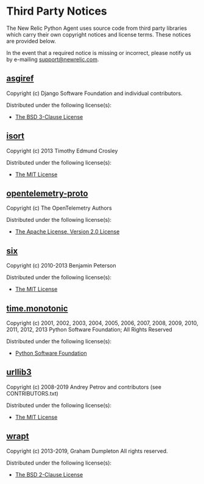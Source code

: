 # Third Party Notices

The New Relic Python Agent uses source code from third party libraries which carry
their own copyright notices and license terms. These notices are provided
below.

In the event that a required notice is missing or incorrect, please notify us
by e-mailing [support@newrelic.com](mailto:support@newrelic.com).

## [asgiref](https://pypi.org/project/asgiref/)

Copyright (c) Django Software Foundation and individual contributors.

Distributed under the following license(s):

- [The BSD 3-Clause License](https://opensource.org/licenses/BSD-3-Clause)

## [isort](https://pypi.org/project/isort)

Copyright (c) 2013 Timothy Edmund Crosley

Distributed under the following license(s):

- [The MIT License](http://opensource.org/licenses/MIT)

## [opentelemetry-proto](https://pypi.org/project/opentelemetry-proto)

Copyright (c) The OpenTelemetry Authors

Distributed under the following license(s):

- [The Apache License, Version 2.0 License](https://opensource.org/license/apache-2-0/)

## [six](https://pypi.org/project/six)

Copyright (c) 2010-2013 Benjamin Peterson

Distributed under the following license(s):

- [The MIT License](http://opensource.org/licenses/MIT)

## [time.monotonic](newrelic/common/_monotonic.c)

Copyright (c) 2001, 2002, 2003, 2004, 2005, 2006, 2007, 2008, 2009, 2010, 2011, 2012, 2013 Python Software Foundation; All Rights Reserved

Distributed under the following license(s):

- [Python Software Foundation](https://docs.python.org/3/license.html)

## [urllib3](https://pypi.org/project/urllib3)

Copyright (c) 2008-2019 Andrey Petrov and contributors (see CONTRIBUTORS.txt)

Distributed under the following license(s):

- [The MIT License](http://opensource.org/licenses/MIT)

## [wrapt](https://pypi.org/project/wrapt)

Copyright (c) 2013-2019, Graham Dumpleton
All rights reserved.

Distributed under the following license(s):

- [The BSD 2-Clause License](http://opensource.org/licenses/BSD-2-Clause)
